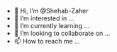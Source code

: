 - 👋 Hi, I’m @Shehab-Zaher
- 👀 I’m interested in ...
- 🌱 I’m currently learning ...
- 💞️ I’m looking to collaborate on ...
- 📫 How to reach me ...

<!---
Shehab-Zaher/Shehab-Zaher is a ✨ special ✨ repository because its `README.md` (this file) appears on your GitHub profile.
You can click the Preview link to take a look at your changes.
--->
